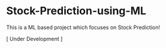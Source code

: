 # Stock-Prediction-using-ML

This is a ML based project which focuses on Stock Prediction!

[ Under Development ]